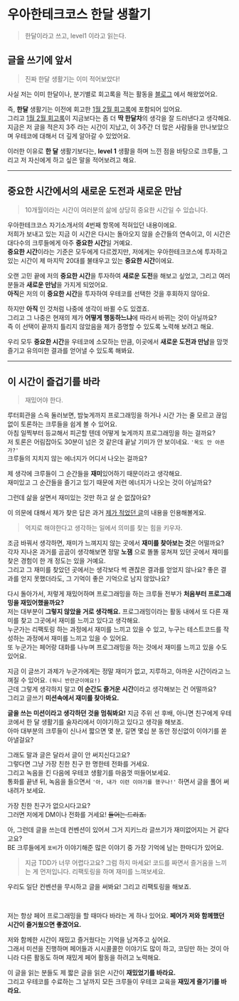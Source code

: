 # 우아한테크코스 한달 생활기
> 한달이라고 쓰고, level1 이라고 읽는다.

## 글을 쓰기에 앞서
> 진짜 한달 생활기는 이미 적어보았다!

사실 저는 이미 한달이나, 분기별로 회고록을 적는 활동을 [블로그](https://unluckyjung.github.io/category/#/My) 에서 해왔었어요.

즉, **한달** 생활기는 이전에 회고한 [1월 2월 회고록](https://unluckyjung.github.io/my/2021/03/01/Retrospective-of-Jan-Feb/)에 포함되어 있어요.  
그리고 [1월 2월 회고록](https://unluckyjung.github.io/my/2021/03/01/Retrospective-of-Jan-Feb/)이 지금보다는 좀 더 **딱 한달차**의 생각을 잘 드러낸다고 생각해요.  
지금은 저 글을 적은지 3주 라는 시간이 지났고, 이 3주간 더 많은 사람들을 만나보았으며 우테코에 대해서 더 깊게 알아갈 수 있었어요.  

이러한 이유로 **한 달** 생활기보다는, **level 1** 생활을 하며 느낀 점을 바탕으로 크루들, 그리고 저 자신에게 하고 싶은 말을 적어보려고 해요.

---

## 중요한 시간에서의 새로운 도전과 새로운 만남
> 10개월이라는 시간이 여러분의 삶에 상당히 중요한 시간일 수 있습니다.

우아한테크코스 자기소개서의 4번째 항목에 적혀있던 내용이에요.  
저희가 보내고 있는 지금 이 시간은 다시는 돌아오지 않을 순간들의 연속이고, 이 시간은 대다수의 크루들에게 아주 **중요한 시간**일 거예요.  
**중요한 시간**이라는 기준은 모두에게 다르겠지만, 저에게는 우아한테크코스에 투자하고 있는 시간이 제 마지막 20대를 불태우고 있는 **중요한 시간**이에요.  

오랜 고민 끝에 저의 **중요한 시간**을 투자하여 **새로운 도전**을 해보고 싶었고, 그리고 여러분들과 **새로운 만남**을 가지게 되었어요.  
**아직**은 저의 이 **중요한 시간**을 투자하여 우테코를 선택한 것을 후회하지 않아요.

하지만 **아직** 인 것처럼 나중에 생각이 바뀔 수도 있겠죠.  
그리고 그 나중은 현재의 제가 **어떻게 행동하느냐**에 따라서 바뀌는 것이 아닐까요?  
즉 이 선택이 끝까지 틀리지 않았음을 제가 증명할 수 있도록 노력해 보려고 해요.  

우리 모두 **중요한 시간**을 우테코에 소모하는 만큼, 이곳에서 **새로운 도전과 만남**을 맘껏 즐기고 유의미한 결과를 얻어낼 수 있도록 해봐요.

---

## 이 시간이 즐겁기를 바라
> 재밌어야 한다.  
  
루터회관을 스윽 둘러보면, 밤늦게까지 프로그래밍을 하거나 시간 가는 줄 모르고 끊임없이 토론하는 크루들을 쉽게 볼 수 있어요.  
아침 일찍부터 등교해서 피곤할 텐데 어떻게 늦게까지 프로그래밍을 하는 걸까요?  
저 토론은 어림잡아도 30분이 넘은 것 같은데 끝날 기미가 안 보이네요. `'목도 안 아픈가?'`  
크루들의 지치지 않는 에너지가 어디서 나오는 걸까요?  

제 생각에 크루들이 그 순간들을 **재미**있어하기 때문이라고 생각해요.  
재미있고 그 순간들을 즐기고 있기 때문에 저런 에너지가 나오는 것이 아닐까요?  

그런데 삶을 살면서 재미있는 것만 하고 살 순 없잖아요?  

이 의문에 대해서 제가 찾은 답은 과거 [제가 적었던 글](https://unluckyjung.github.io/my/2021/01/16/FindMean/)의 내용을 인용해볼게요.  
> 억지로 해야한다고 생각하는 일에서 의미를 찾는 힘을 키우자.    

조금 바꿔서 생각하면, 재미가 느껴지지 않는 곳에서 **재미를 찾아보는 것**은 어떨까요?  
각자 지나온 과거를 곰곰이 생각해보면 정말 **노잼** 으로 똘똘 뭉쳐져 있던 곳에서 재미를 찾은 경험이 한 개 정도는 있을 거예요.  
그리고 그 재미를 찾았던 곳에서는 생각보다 썩 괜찮은 결과를 얻었지 않나요? 좋은 결과를 얻지 못했더라도, 그 기억이 좋은 기억으로 남지 않았나요?   

다시 돌아가서, 저렇게 재밌어하며 프로그래밍을 하는 크루들 전부가 **처음부터 프로그래밍을 재밌어했을까요?**  
저는 대부분이 **그렇지 않았을 거로 생각해요.** 프로그래밍이라는 활동 내에서 또 다른 재미를 찾고 그곳에서 재미를 느끼고 있다고 생각해요.  
누군가는 리팩토링 하는 과정에서 재미를 느끼고 있을 수 있고, 누구는 테스트코드를 작성하는 과정에서 재미를 느끼고 있을 수 있어요.  
또 누군가는 페어랑 대화를 나누며 프로그래밍을 하는 것에서 재미를 느끼고 있을 수도 있어요.  

지금 이 글쓰기 과제가 누군가에게는 정말 재미가 없고, 지루하고, 아까운 시간이라고 느껴질 수 있어요. `(워니 반란군이에요!)`  
근데 그렇게 생각하지 말고 **이 순간도 즐거운 시간**이라고 생각해보는 건 어떨까요?  
그리고 글쓰기 **미션속에서 재미를 찾아봐요.**  

**글을 쓰는 미션이라고 생각하던 것을 멈춰봐요!**
지금 주위 선 후배, 아니면 친구에게 우테코에서 한 달 생활기를 술자리에서 이야기하고 있다고 생각을 해보죠.  
아마 대부분의 크루들이 신나서 짧으면 몇 분, 길면 몇십 분 동안 정신없이 이야기를 쏟아낼걸요?

그래도 말과 글은 달라서 글이 안 써지신다고요?  
그렇다면 그냥 가장 친한 친구 한 명한테 전화를 거세요.  
그리고 녹음을 킨 다음에 우테코 생활기를 마음껏 떠들어보세요.  
통화를 끝낸 뒤, 녹음을 들으면서 `'아, 내가 이런 이야기를 했구나!'` 하면서 글을 풀어 써내려가 보세요.  

가장 친한 친구가 없으시다고요?  
그러면 저에게 DM이나 전화를 거세요! ~~들어는 드리죠.~~  

아, 그런데 글을 쓰는데 컨벤션이 있어서 그거 지키느라 글쓰기가 재미없어지는 거 같다고요?  
BE 크루들에게 `포비`가 이야기해준 많은 이야기 중 가장 기억에 남는 한마디가 있어요.  

> 지금 TDD가 너무 어렵다고요? 그럼 하지 마세요! 코드를 짜면서 즐거움을 느끼는 게 먼저입니다. 
> 리팩토링을 하며 재미를 느껴보세요.

우리도 일단 컨벤션을 무시하고 글을 써봐요! 그리고 리팩토링을 해보죠.  

<br>

저는 항상 페어 프로그래밍을 할 때마다 바라는 게 하나 있어요.
**페어가 저와 함께했던 시간이 즐거웠으면 좋겠어요.**

저와 함께한 시간이 재밌고 즐거웠다는 기억을 남겨주고 싶어요.  
그래서 미션을 진행하며 페어들과 시시콜콜한 이야기도 많이 하고, 코딩만 하는 것이 아니라 다른 활동도 하며 재밌게 페어 활동을 하려고 노력해요.  

이 글을 읽는 분들도 제 짧은 글을 읽은 시간이 **재밌었기를 바라요.**  
그리고 우테코를 수료하는 그 날까지 모든 크루들이 우테코 교육을 **재밌게 즐기기를 바라요.**  